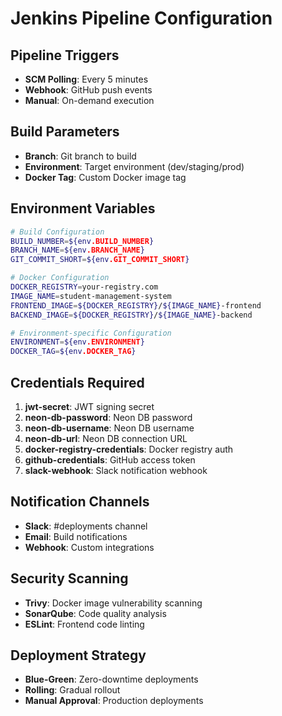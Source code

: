 # Jenkins Pipeline Configuration

## Pipeline Triggers
- **SCM Polling**: Every 5 minutes
- **Webhook**: GitHub push events
- **Manual**: On-demand execution

## Build Parameters
- **Branch**: Git branch to build
- **Environment**: Target environment (dev/staging/prod)
- **Docker Tag**: Custom Docker image tag

## Environment Variables
```bash
# Build Configuration
BUILD_NUMBER=${env.BUILD_NUMBER}
BRANCH_NAME=${env.BRANCH_NAME}
GIT_COMMIT_SHORT=${env.GIT_COMMIT_SHORT}

# Docker Configuration
DOCKER_REGISTRY=your-registry.com
IMAGE_NAME=student-management-system
FRONTEND_IMAGE=${DOCKER_REGISTRY}/${IMAGE_NAME}-frontend
BACKEND_IMAGE=${DOCKER_REGISTRY}/${IMAGE_NAME}-backend

# Environment-specific Configuration
ENVIRONMENT=${env.ENVIRONMENT}
DOCKER_TAG=${env.DOCKER_TAG}
```

## Credentials Required
1. **jwt-secret**: JWT signing secret
2. **neon-db-password**: Neon DB password
3. **neon-db-username**: Neon DB username
4. **neon-db-url**: Neon DB connection URL
5. **docker-registry-credentials**: Docker registry auth
6. **github-credentials**: GitHub access token
7. **slack-webhook**: Slack notification webhook

## Notification Channels
- **Slack**: #deployments channel
- **Email**: Build notifications
- **Webhook**: Custom integrations

## Security Scanning
- **Trivy**: Docker image vulnerability scanning
- **SonarQube**: Code quality analysis
- **ESLint**: Frontend code linting

## Deployment Strategy
- **Blue-Green**: Zero-downtime deployments
- **Rolling**: Gradual rollout
- **Manual Approval**: Production deployments
